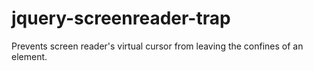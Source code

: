 # jquery-screenreader-trap
Prevents screen reader's virtual cursor from leaving the confines of an element.
